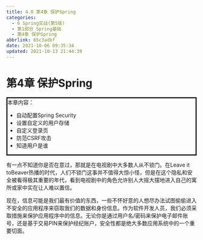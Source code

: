 ```yaml
---
title: 4.0 第4章 保护Spring
categories: 
  - 6 Spring实战(第5版)
  - 第1部分 Spring基础
  - 第4章 保护Spring
abbrlink: 65c3adbf
date: 2021-10-06 09:35:34
updated: 2021-10-13 21:44:39
---
```

# 第4章 保护Spring
<div style=" border-style:solid;">
本章内容：<ul><li>自动配置Spring Security</li><li>设置自定义的用户存储</li><li>自定义登录页</li><li>防范CSRF攻击</li><li>知道用户是谁</li></ul>
</div>

有一点不知道你是否在意过，那就是在电视剧中大多数人从不锁门。在Leave it toBeaver热播的时代，人们不锁门这事并不值得大惊小怪，但是在这个隐私和安全被看得极其重要的年代，看到电视剧中的角色允许别人大摇大摆地进入自己的寓所或家中实在让人难以置信。

现在，信息可能是我们最有价值的东西，一些不怀好意的人想尽办法试图偷偷进入不安全的应用程序来窃取我们的数据和身份信息。作为软件开发人员，我们必须采取措施来保护应用程序中的信息。无论你是通过用户名/密码来保护电子邮件账号，还是基于交易PIN来保护经纪账户，安全性都是绝大多数应用系统中的一个重要切面。
